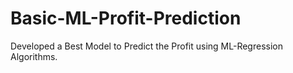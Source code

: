 # Basic-ML-Profit-Prediction
Developed a Best Model to Predict the Profit using ML-Regression Algorithms.
